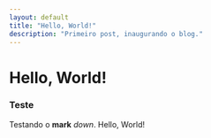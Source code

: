 ```yaml
---
layout: default
title: "Hello, World!"
description: "Primeiro post, inaugurando o blog."
---
```

# Hello, World!
### Teste

Testando o **mark** *down*.
Hello, World!
